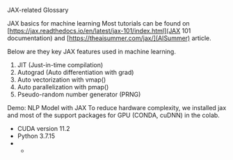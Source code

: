JAX-related Glossary 

JAX basics for machine learning
Most tutorials can be found on [https://jax.readthedocs.io/en/latest/jax-101/index.html](JAX 101 documentation) and [https://theaisummer.com/jax/](AISummer) article.

Below are they key JAX features used in machine learning. 

1) JIT (Just-in-time compilation)
2) Autograd (Auto differentiation with grad)
3) Auto vectorization with vmap()
4) Auto parallelization with pmap()
5) Pseudo-random number generator (PRNG)

Demo: NLP Model with JAX
To reduce hardware complexity, we installed jax and most of the support packages for GPU (CONDA, cuDNN) in the colab.
- CUDA version 11.2
- Python 3.7.15
- - 
